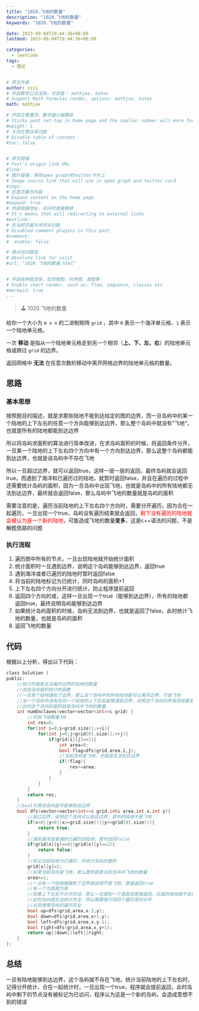```yaml
---
title: "1020.飞地的数量"
description: "1020.飞地的数量"
keywords: "1020.飞地的数量"

date: 2023-09-04T19:44:36+08:00
lastmod: 2023-09-04T19:44:36+08:00

categories:
  - leetcode
tags:
  - 图论


# 原文作者
author: zzzi
# 开启数学公式渲染，可选值： mathjax, katex
# Support Math Formulas render, options: mathjax, katex
math: mathjax

# 开启文章置顶，数字越小越靠前
# Sticky post set-top in home page and the smaller nubmer will more forward.
#weight: 1
# 关闭文章目录功能
# Disable table of content
#toc: false


# 原文链接
# Post's origin link URL
#link:
# 图片链接，用在open graph和twitter卡片上
# Image source link that will use in open graph and twitter card
#imgs:
# 在首页展开内容
# Expand content on the home page
#expand: true
# 外部链接地址，访问时直接跳转
# It's means that will redirecting to external links
#extlink:
# 在当前页面关闭评论功能
# Disabled comment plugins in this post
#comment:
#  enable: false

# 绝对访问路径
# Absolute link for visit
#url: "1020.飞地的数量.html"


# 开启各种图渲染，如流程图、时序图、类图等
# Enable chart render, such as: flow, sequence, classes etc
#mermaid: true
---
```


>🕹︎ 1020.飞地的数量

给你一个大小为 `m x n` 的二进制矩阵 `grid` ，其中 `0` 表示一个海洋单元格、`1` 表示一个陆地单元格。

一次 **移动** 是指从一个陆地单元格走到另一个相邻（**上、下、左、右**）的陆地单元格或跨过 `grid` 的边界。

返回网格中 **无法** 在任意次数的移动中离开网格边界的陆地单元格的数量。

<!--more-->

## 思路

### 基本思想

按照题目的描述，就是求那些陆地不能到达给定的图的边界，而一旦岛屿中的某一个陆地的上下左右的任意一个方向能够到达边界，那么整个岛屿中就没有”飞地“，也就是所有的陆地都能到达边界

所以将岛屿求面积的算法进行简单改进，在求岛屿面积的时候，将返回条件分开，一旦某一个陆地的上下左右四个方向中有一个方向到达边界，那么这整个岛屿都能到达边界，也就是说岛屿中不存在飞地

所以一旦超过边界，就可以返回true，这样一层一层的返回，最终岛屿就会返回true，而遇到了海洋和已遍历过的陆地，就暂时返回false，并且在遍历的过程中还需要统计岛屿的面积，因为一旦岛屿中出现飞地，也就是岛屿中的所有陆地都无法到达边界，最终就会返回false，那么岛屿中飞地的数量就是岛屿的面积

需要注意的是，遍历当前陆地的上下左右四个方向时，需要分开遍历，因为合在一起遍历，一旦出现一个true，岛屿没有遍历结束就会返回，<font color=red>剩下没有遍历的陆地就会被认为是一个新的陆地</font>，可能造成飞地的数量**变多**，这是c++语法的问题，不是解题思路的问题

### 执行流程

1. 遍历图中所有的节点，一旦出现陆地就开始统计面积
2. 统计面积时一旦遇到边界，说明这个岛屿能够到达边界，返回true
3. 遇到海洋或者已遍历的陆地时暂时返回false
4. 将当前的陆地标记为已统计，同时岛屿的面积+1
5. 上下左右四个方向分开进行统计，防止程序提前返回
6. 返回四个方向的或，这样一旦出现一个true（能够到达边界），所有的陆地都返回true，最终说明岛屿能够到达边界
7. 如果统计岛屿面积的时候，岛屿无法到边界，也就是返回了false，此时统计飞地的数量，也就是岛屿的面积
8. 返回飞地的数量

## 代码

根据以上分析，得出以下代码：

```c
class Solution {
public:
    //统计的就是无法离开边界的陆地的数量
    //改造岛屿面积统计的函数
    //一旦某个陆地遇到了边界，那么这个岛屿中的所有陆地都可以离开边界，不是飞地
    //当一个岛屿中没有任何一个陆地的上下左右能够遇到边界，说明这个岛屿的所有陆地都是飞地
    //此时这个岛屿的面积就是岛屿中飞地的数量
    int numEnclaves(vector<vector<int>>& grid) {
        //初始飞地数量为0
        int res=0;
        for(int i=0;i<grid.size();++i){
            for(int j=0;j<grid[0].size();++j){
                if(grid[i][j]==1){
                    int area=0;
                    bool flag=dfs(grid,area,i,j);
                    //当前岛屿是飞地，也就是无法到达边界
                    if(!flag){
                        res+=area;
                    }
                }
            }
        }
        return res;
    }
    //bool代表该岛屿能不能够到达边界
    bool dfs(vector<vector<int>>& grid,int& area,int x,int y){
        //超过边界，说明这个岛屿可以到达边界，其中的陆地不是飞地
        if(x<0||y<0||x>=grid.size()||y>=grid[0].size()){
            return true;
        }
        //遇到海洋或者遇到已遍历的陆地，暂时返回false
        if(grid[x][y]==0||grid[x][y]==2){
            return false;
        }
        //标记当前陆地为已遍历，并统计岛屿的面积
        grid[x][y]=2;
        //如果当前岛屿是飞地，那么面积就是当前岛屿中飞地的数量
        area+=1;
        //一旦有一个陆地接触到了边界就说明不是飞地，直接返回true
        //有一个为真就为真
        //如果上下左右不分开的话，那么一旦遇到一个真就会直接返回，后面的陆地就不会统计
        //此时岛屿就无法统计完全，所以需要强行将四个遍历语句分开
        //从而使得岛屿的遍历完全
        bool up=dfs(grid,area,x-1,y);
        bool down=dfs(grid,area,x+1,y);
        bool left=dfs(grid,area,x,y-1);
        bool right=dfs(grid,area,x,y+1);
        return up||down||left||right;
    }
};
```

## 总结

一旦有陆地能够到达边界，这个岛屿就不存在飞地，统计当前陆地的上下左右时，记得分开统计，合在一起统计时，一旦出现一个true，程序就会提前返回，此时岛屿中剩下的节点没有被标记为已访问，程序认为这是一个新的岛屿，会造成意想不到的错误
